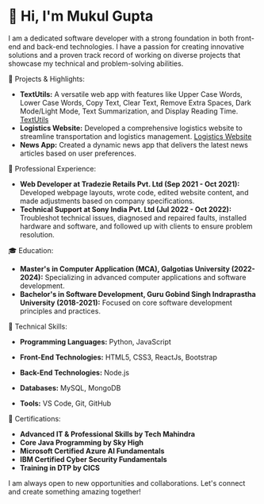 <h1>👋 Hi, I'm Mukul Gupta </h1>

I am a dedicated software developer with a strong foundation in both front-end and back-end technologies. I have a passion for creating innovative solutions and a proven track record of working on diverse projects that showcase my technical and problem-solving abilities.

🚀 Projects & Highlights:
- **TextUtils:** A versatile web app with features like Upper Case Words, Lower Case Words, Copy Text, Clear Text, Remove Extra Spaces, Dark Mode/Light Mode, Text Summarization, and Display Reading Time. [TextUtils](https://textify-hub.netlify.app/)
- **Logistics Website:** Developed a comprehensive logistics website to streamline transportation and logistics management. [Logistics Website](http://t3logistics.in)
- **News App:** Created a dynamic news app that delivers the latest news articles based on user preferences.

💼 Professional Experience:
- **Web Developer at Tradezie Retails Pvt. Ltd (Sep 2021 - Oct 2021):** Developed webpage layouts, wrote code, edited website content, and made adjustments based on company specifications.
- **Technical Support at Sony India Pvt. Ltd (Jul 2022 - Oct 2022):** Troubleshot technical issues, diagnosed and repaired faults, installed hardware and software, and followed up with clients to ensure problem resolution.

🎓 Education:
- **Master's in Computer Application (MCA), Galgotias University (2022-2024):** Specializing in advanced computer applications and software development.
- **Bachelor's in Software Development, Guru Gobind Singh Indraprastha University (2018-2021):** Focused on core software development principles and practices.

🌟 Technical Skills:
- **Programming Languages:** Python, JavaScript
- **Front-End Technologies:** HTML5, CSS3, ReactJs, Bootstrap
- **Back-End Technologies:** Node.js

- **Databases:** MySQL, MongoDB
- **Tools:** VS Code, Git, GitHub

📜 Certifications:
- **Advanced IT & Professional Skills by Tech Mahindra**
- **Core Java Programming by Sky High**
- **Microsoft Certified Azure AI Fundamentals**
- **IBM Certified Cyber Security Fundamentals**
- **Training in DTP by CICS**

I am always open to new opportunities and collaborations. Let's connect and create something amazing together!
